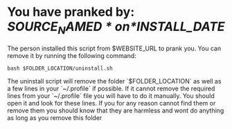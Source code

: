 # You have pranked by: *$SOURCE_NAMED* on *$INSTALL_DATE*
The person installed this script from $WEBSITE_URL to prank you.
You can remove it by running the following command:

    bash $FOLDER_LOCATION/uninstall.sh

The uninstall script will remove the folder \`$FOLDER_LOCATION\` as well as a few lines in your \`~/.profile\` if possible. 
If it cannot remove the required lines from your \`~/.profile\` file you will have to do it manually. You should open it and look for these lines. If you for any reason cannot find them or remove them you should know that they are harmless and wont do anything as long as you remove this folder
